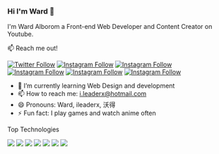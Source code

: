 ### Hi I'm Ward 👋
I'm Ward Alborom a Front-end Web Developer and Content Creator on Youtube.


📫 Reach me out! 
<p align="left">
   <a href="https://twitter.com/ileaderx"><img alt="Twitter Follow" src="https://img.shields.io/badge/Twitter-1DA1F2?style=for-the-badge&logo=twitter&logoColor=white"></a>
   <a href="https://instagram.com/wb7_"><img alt="Instagram Follow" src="https://img.shields.io/badge/Instagram-E4405F?style=for-the-badge&logo=instagram&logoColor=white"></a>
   <a href="https://tiktok.com/@ileaderxx"><img alt="Instagram Follow" src="https://img.shields.io/badge/TikTok-000000?style=for-the-badge&logo=tiktok&logoColor=white"></a>
   <a href="https://www.linkedin.com/in/ward-alborom-b3b059190/"><img alt="Instagram Follow" src="https://img.shields.io/badge/LinkedIn-0077B5?style=for-the-badge&logo=linkedin&logoColor=white"></a>
   <a href="https://youtube.com/c/ileaderx"><img alt="Instagram Follow" src="https://img.shields.io/badge/YouTube-FF0000?style=for-the-badge&logo=youtube&logoColor=white"></a>
   <a href="mailto:i.leaderx@hotmail.com"><img alt="Instagram Follow" src="https://img.shields.io/badge/Gmail-D14836?style=for-the-badge&logo=gmail&logoColor=white"></a>
 </p>
 
 - 🌱 I’m currently learning Web Design and development
 - 📫 How to reach me: i.leaderx@hotmail.com 
 - 😄 Pronouns: Ward, ileaderx, 沃得
 - ⚡ Fun fact: I play games and watch anime often

 
 Top Technologies
 <p>
   <a href="#"><img src="https://img.shields.io/badge/HTML5-E34F26?style=for-the-badge&logo=html5&logoColor=white"></a>
   <a href="#"><img src="https://img.shields.io/badge/CSS3-1572B6?style=for-the-badge&logo=css3&logoColor=white"></a>
   <a href="#"><img src="https://img.shields.io/badge/JavaScript-323330?style=for-the-badge&logo=javascript&logoColor=F7DF1E"></a>
   <a href="#"><img src="https://img.shields.io/badge/Python-14354C?style=for-the-badge&logo=python&logoColor=white"></a>
   <a href="#"><img src="https://img.shields.io/badge/Flask-000000?style=for-the-badge&logo=flask&logoColor=white"></a>
   <a href="#"><img src="https://img.shields.io/badge/Visual_Studio_Code-0078D4?style=for-the-badge&logo=visual%20studio%20code&logoColor=white"></a>
   <a href="#"><img src="https://img.shields.io/badge/Bootstrap-563D7C?style=for-the-badge&logo=bootstrap&logoColor=white"></a>
</p>

<!--
**ileaderx/ileaderx** is a ✨ _special_ ✨ repository because its `README.md` (this file) appears on your GitHub profile.

Here are some ideas to get you started:

- 🔭 I’m currently working on ...
- 🌱 I’m currently learning ...
- 👯 I’m looking to collaborate on ...
- 🤔 I’m looking for help with ...
- 💬 Ask me about ...
- 😄 Pronouns: ...
- ⚡ Fun fact: ...
-->
